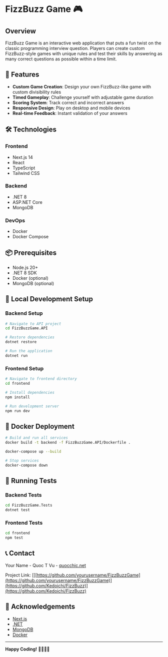 # FizzBuzz Game 🎮

## Overview

FizzBuzz Game is an interactive web application that puts a fun twist on the classic programming interview question. Players can create custom FizzBuzz-style games with unique rules and test their skills by answering as many correct questions as possible within a time limit.

## 🚀 Features

-   **Custom Game Creation**: Design your own FizzBuzz-like game with custom divisibility rules
-   **Timed Gameplay**: Challenge yourself with adjustable game duration
-   **Scoring System**: Track correct and incorrect answers
-   **Responsive Design**: Play on desktop and mobile devices
-   **Real-time Feedback**: Instant validation of your answers

## 🛠 Technologies

### Frontend

-   Next.js 14
-   React
-   TypeScript
-   Tailwind CSS

### Backend

-   .NET 8
-   ASP.NET Core
-   MongoDB

### DevOps

-   Docker
-   Docker Compose

## 📦 Prerequisites

-   Node.js 20+
-   .NET 8 SDK
-   Docker (optional)
-   MongoDB (optional)

## 🔧 Local Development Setup

### Backend Setup

```bash
# Navigate to API project
cd FizzBuzzGame.API

# Restore dependencies
dotnet restore

# Run the application
dotnet run
```

### Frontend Setup

```bash
# Navigate to frontend directory
cd frontend

# Install dependencies
npm install

# Run development server
npm run dev
```

## 🐳 Docker Deployment

```bash
# Build and run all services
docker build -t backend -f FizzBuzzGame.API/Dockerfile .

docker-compose up --build

# Stop services
docker-compose down
```

## 🧪 Running Tests

### Backend Tests

```bash
cd FizzBuzzGame.Tests
dotnet test
```

### Frontend Tests

```bash
cd frontend
npm test
```

## 📞 Contact

Your Name - Quoc T Vu - [quocchic.net](http://quochcic.net/)

Project Link: [[[https://github.com/yourusername/FizzBuzzGame](https://github.com/yourusername/FizzBuzzGame)](https://github.com/Kedoichi/FizzBuzz)](https://github.com/Kedoichi/FizzBuzz)

## 🌟 Acknowledgements

-   [Next.js](https://nextjs.org/)
-   [.NET](https://dotnet.microsoft.com/)
-   [MongoDB](https://www.mongodb.com/)
-   [Docker](https://www.docker.com/)

---

**Happy Coding!** 👨‍💻👩‍💻
